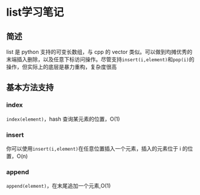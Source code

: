 # list学习笔记

## 简述

list 是 python 支持的可变长数组，与 cpp 的 vector 类似。可以做到均摊优秀的末端插入删除，以及任意下标访问操作。尽管支持```insert(i,element)```和```pop(i)```的操作，但实际上的底层是暴力重构，复杂度很高

## 基本方法支持

### index

```index(element)```，hash 查询某元素的位置，O(1)

### insert

你可以使用```insert(i,element)```在任意位置插入一个元素，插入的元素位于 i 的位置，O(n)

### append

```append(element)```，在末尾追加一个元素,O(1)